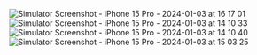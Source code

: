 ![Simulator Screenshot - iPhone 15 Pro - 2024-01-03 at 16 17 01](https://github.com/musadiq123/Uber_Clone/assets/39898245/d5f4f34c-6105-420c-aa9c-0d4144a8271b)
![Simulator Screenshot - iPhone 15 Pro - 2024-01-03 at 14 10 33](https://github.com/musadiq123/Uber_Clone/assets/39898245/69960b10-a70f-4ed1-aafb-29bea0ceb166)
![Simulator Screenshot - iPhone 15 Pro - 2024-01-03 at 14 10 40](https://github.com/musadiq123/Uber_Clone/assets/39898245/25e117d1-2f82-4975-8b2b-58dbe0adff9c)
![Simulator Screenshot - iPhone 15 Pro - 2024-01-03 at 15 03 25](https://github.com/musadiq123/Uber_Clone/assets/39898245/5f9b87b8-45d4-4efc-a3bb-04f5a4bf1f1e)



